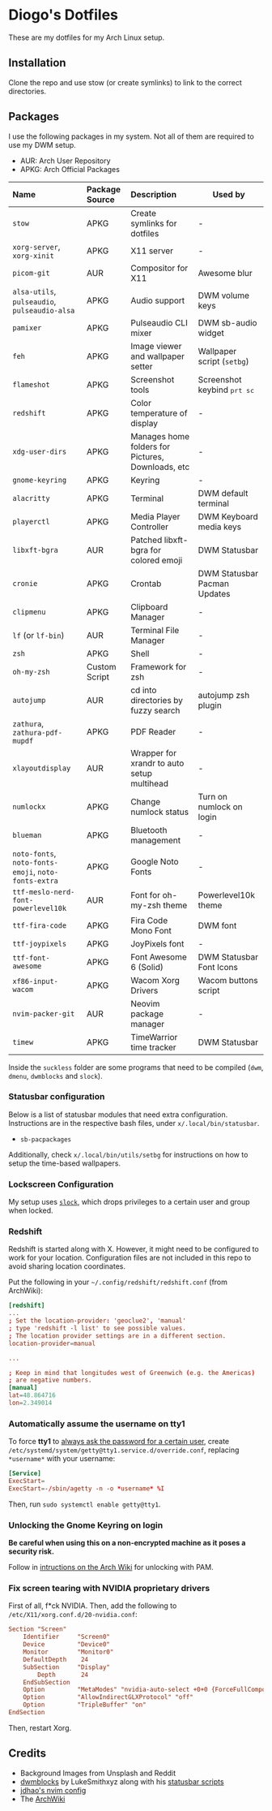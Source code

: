 # Diogo's Dotfiles

These are my dotfiles for my Arch Linux setup.

## Installation

Clone the repo and use stow (or create symlinks) to link to the correct directories.

## Packages

I use the following packages in my system. Not all of them are required to use my DWM setup.

- AUR: Arch User Repository
- APKG: Arch Official Packages

| Name                                                 | Package Source | Description                                       | Used by                              |
| :--------------------------------------------------- | :------------- | :------------------------------------------------ | ------------------------------------ |
| `stow`                                               | APKG           | Create symlinks for dotfiles                      | -                                    |
| `xorg-server`, `xorg-xinit`                          | APKG           | X11 server                                        | -                                    |
| `picom-git`                                          | AUR            | Compositor for X11                                | Awesome blur                         |
| `alsa-utils`, `pulseaudio`, `pulseaudio-alsa`        | APKG           | Audio support                                     | DWM volume keys                      |
| `pamixer`                                            | APKG           | Pulseaudio CLI mixer                              | DWM sb-audio widget                  |
| `feh`                                                | APKG           | Image viewer and wallpaper setter                 | Wallpaper script (`setbg`)           |
| `flameshot`                                          | APKG           | Screenshot tools                                  | Screenshot keybind <kbd>prt sc</kbd> |
| `redshift`                                           | APKG           | Color temperature of display                      | -                                    |
| `xdg-user-dirs`                                      | APKG           | Manages home folders for Pictures, Downloads, etc | -                                    |
| `gnome-keyring`                                      | APKG           | Keyring                                           | -                                    |
| `alacritty`                                          | APKG           | Terminal                                          | DWM default terminal                 |
| `playerctl`                                          | APKG           | Media Player Controller                           | DWM Keyboard media keys              |
| `libxft-bgra`                                        | AUR            | Patched libxft-bgra for colored emoji             | DWM Statusbar                        |
| `cronie`                                             | APKG           | Crontab                                           | DWM Statusbar Pacman Updates         |
| `clipmenu`                                           | APKG           | Clipboard Manager                                 | -                                    |
| `lf` (or `lf-bin`)                                   | AUR            | Terminal File Manager                             | -                                    |
| `zsh`                                                | APKG           | Shell                                             | -                                    |
| `oh-my-zsh`                                          | Custom Script  | Framework for zsh                                 | -                                    |
| `autojump`                                           | AUR            | cd into directories by fuzzy search               | autojump zsh plugin                  |
| `zathura`, `zathura-pdf-mupdf`                       | APKG           | PDF Reader                                        | -                                    |
| `xlayoutdisplay`                                     | AUR            | Wrapper for xrandr to auto setup multihead        | -                                    |
| `numlockx`                                           | APKG           | Change <kdb>numlock</kdb> status                  | Turn on numlock on login             |
| `blueman`                                            | APKG           | Bluetooth management                              | -                                    |
| `noto-fonts`, `noto-fonts-emoji`, `noto-fonts-extra` | APKG           | Google Noto Fonts                                 | -                                    |
| `ttf-meslo-nerd-font-powerlevel10k`                  | AUR            | Font for oh-my-zsh theme                          | Powerlevel10k theme                  |
| `ttf-fira-code`                                      | APKG           | Fira Code Mono Font                               | DWM font                             |
| `ttf-joypixels`                                      | APKG           | JoyPixels font                                    | -                                    |
| `ttf-font-awesome`                                   | APKG           | Font Awesome 6 (Solid)                            | DWM Statusbar Font Icons             |
| `xf86-input-wacom`                                   | APKG           | Wacom Xorg Drivers                                | Wacom buttons script                 |
| `nvim-packer-git`                                    | AUR            | Neovim package manager                            | -                                    |
| `timew`                                              | APKG           | TimeWarrior time tracker                          | DWM Statusbar                        |

Inside the `suckless` folder are some programs that need to be compiled (`dwm`, `dmenu`, `dwmblocks` and `slock`).

### Statusbar configuration

Below is a list of statusbar modules that need extra configuration.  
Instructions are in the respective bash files, under `x/.local/bin/statusbar`.

- `sb-pacpackages`

Additionally, check `x/.local/bin/utils/setbg` for instructions on how to setup
the time-based wallpapers.

### Lockscreen Configuration

My setup uses [`slock`](https://tools.suckless.org/slock/), which drops privileges to
a certain user and group when locked.

### Redshift

Redshift is started along with X. However, it might need to be configured to work
for your location. Configuration files are not included in this repo to avoid sharing
location coordinates.

Put the following in your `~/.config/redshift/redshift.conf` (from ArchWiki):

```conf
[redshift]
...
; Set the location-provider: 'geoclue2', 'manual'
; type 'redshift -l list' to see possible values.
; The location provider settings are in a different section.
location-provider=manual

...

; Keep in mind that longitudes west of Greenwich (e.g. the Americas)
; are negative numbers.
[manual]
lat=48.864716
lon=2.349014
```

### Automatically assume the username on tty1

To force **tty1** to [always ask the password for a certain user](https://wiki.archlinux.org/title/Getty#Prompt_only_the_password_for_a_default_user_in_virtual_console_login),
create `/etc/systemd/system/getty@tty1.service.d/override.conf`,
replacing `*username*` with your username:

```conf
[Service]
ExecStart=
ExecStart=-/sbin/agetty -n -o *username* %I
```

Then, run `sudo systemctl enable getty@tty1`.

### Unlocking the Gnome Keyring on login

**Be careful when using this on a non-encrypted machine as it poses a security risk.**

Follow in [intructions on the Arch Wiki](https://wiki.archlinux.org/title/GNOME/Keyring#PAM_step) for unlocking with PAM.

### Fix screen tearing with NVIDIA proprietary drivers

First of all, f\*ck NVIDIA. Then, add the following to `/etc/X11/xorg.conf.d/20-nvidia.conf`:

```conf
Section "Screen"
    Identifier     "Screen0"
    Device         "Device0"
    Monitor        "Monitor0"
    DefaultDepth    24
    SubSection     "Display"
        Depth       24
    EndSubSection
    Option         "MetaModes" "nvidia-auto-select +0+0 {ForceFullCompositionPipeline=On}"
    Option         "AllowIndirectGLXProtocol" "off"
    Option         "TripleBuffer" "on"
EndSection
```

Then, restart Xorg.

## Credits

- Background Images from Unsplash and Reddit
- [dwmblocks](https://github.com/LukeSmithxyz/dwmblocks) by LukeSmithxyz along with his [statusbar scripts](https://github.com/LukeSmithxyz/voidrice/tree/master/.local/bin/statusbar)
- [jdhao's nvim config](https://github.com/jdhao/nvim-config)
- The [ArchWiki](https://wiki.archlinux.org)
